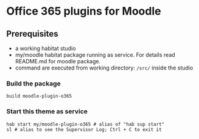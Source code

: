 # Office 365 plugins for Moodle #

## Prerequisites ##

* a working habitat studio
* my/moodle habitat package running as service. For details read README.md for moodle package.
* command are executed from working directory: `/src/` inside the studio

### Build the package ###

```shell
build moodle-plugin-o365
```

### Start this theme as service ###

```shell
hab start my/moodle-plugin-o365 # alias of "hab sup start"
sl # alias to see the Supervisor Log; Ctrl + C to exit it
```
